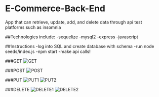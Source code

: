 # E-Commerce-Back-End

App that can retrieve, update, add, and delete data through api test platforms such as insomnia

##Technologies include:
-sequelize
-mysql2
-express
-javascript

##Instructions
-log into SQL and create database with schema
-run node seeds/index.js
-npm start
-make api calls!

###GET
![GET](https://user-images.githubusercontent.com/86748117/143665808-2882310b-6813-4373-b6a3-a3af9aa22271.PNG)

###POST
![POST](https://user-images.githubusercontent.com/86748117/143665811-be2a7def-04d4-406f-8e04-b8edd52d91f1.PNG)

###PUT
![PUT1](https://user-images.githubusercontent.com/86748117/143665812-ebc1f9af-a993-42fe-9ae4-6018f19a7fb5.PNG)
![PUT2](https://user-images.githubusercontent.com/86748117/143665814-ce303854-e15c-4eda-8bbb-f25503ad54d6.PNG)

###DELETE
![DELETE1](https://user-images.githubusercontent.com/86748117/143665816-9d2fc0b1-a269-4aec-986b-27657d4633d4.PNG)
![DELETE2](https://user-images.githubusercontent.com/86748117/143665820-3fd34b37-b28f-4a91-b4a2-8545496d7e6e.PNG)
